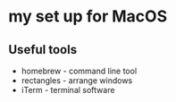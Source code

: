# my set up for MacOS

## Useful tools

* homebrew - command line tool
* rectangles - arrange windows
* iTerm - terminal software

